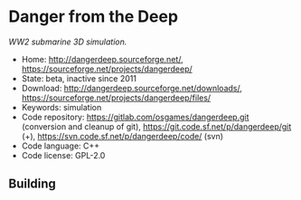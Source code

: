 # Danger from the Deep

_WW2 submarine 3D simulation._

- Home: http://dangerdeep.sourceforge.net/, https://sourceforge.net/projects/dangerdeep/
- State: beta, inactive since 2011
- Download: http://dangerdeep.sourceforge.net/downloads/, https://sourceforge.net/projects/dangerdeep/files/
- Keywords: simulation
- Code repository: https://gitlab.com/osgames/dangerdeep.git (conversion and cleanup of git), https://git.code.sf.net/p/dangerdeep/git (+), https://svn.code.sf.net/p/dangerdeep/code/ (svn)
- Code language: C++
- Code license: GPL-2.0

## Building

